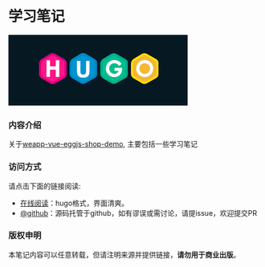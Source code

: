 # 学习笔记

![](https://raw.githubusercontent.com/eiuapp/img/master/img/hugo-logo-black.png?token=AJOUPL5RQABN75RVK4HTESK5CSI5M)

### 内容介绍

关于[weapp-vue-eggjs-shop-demo](https://github.com/ruiyong-lee/weapp-vue-eggjs-shop-demo), 主要包括一些学习笔记

### 访问方式

请点击下面的链接阅读:

- [在线阅读](https://eiuapp.github.io/weapp-vue-eggjs-shop-demo-handbook/)：hugo格式，界面清爽。
- [@github](https://github.com/eiuapp/weapp-vue-eggjs-shop-demo-handbook/)：源码托管于github，如有谬误或需讨论，请提issue，欢迎提交PR


### 版权申明

本笔记内容可以任意转载，但请注明来源并提供链接，**请勿用于商业出版**。
